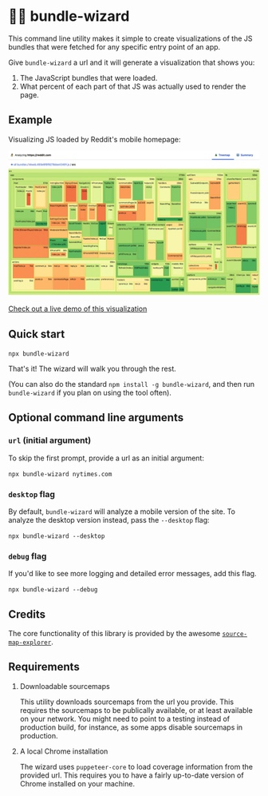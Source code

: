 # 🧙‍♂️ bundle-wizard

This command line utility makes it simple to create visualizations of the JS bundles that were fetched for any specific entry point of an app.

Give `bundle-wizard` a url and it will generate a visualization that shows you:

1. The JavaScript bundles that were loaded.
2. What percent of each part of that JS was actually used to render the page.

## Example

Visualizing JS loaded by Reddit's mobile homepage:

<a href="https://bundle-wizard.surge.sh">
<img src="./reddit-mobile-analysis.png" alt="analysis of the reddit mobile sitee">
</a>

[Check out a live demo of this visualization](https://bundle-wizard.surge.sh)

## Quick start

`npx bundle-wizard`

That's it! The wizard will walk you through the rest.

(You can also do the standard `npm install -g bundle-wizard`, and then run `bundle-wizard` if you plan on using the tool often).

## Optional command line arguments

### `url` (initial argument)

To skip the first prompt, provide a url as an initial argument:

`npx bundle-wizard nytimes.com`

### `desktop` flag

By default, `bundle-wizard` will analyze a mobile version of the site. To analyze the desktop version instead, pass the `--desktop` flag:

`npx bundle-wizard --desktop`

### `debug` flag

If you'd like to see more logging and detailed error messages, add this flag.

`npx bundle-wizard --debug`

## Credits

The core functionality of this library is provided by the awesome [`source-map-explorer`](https://github.com/danvk/source-map-explorer).

## Requirements

1. Downloadable sourcemaps

   This utility downloads sourcemaps from the url you provide. This requires the sourcemaps to be publically available, or at least available on your network. You might need to point to a testing instead of production build, for instance, as some apps disable sourcemaps in production. 

2. A local Chrome installation

   The wizard uses `puppeteer-core` to load coverage information from the provided url. This requires you to have a fairly up-to-date version of Chrome installed on your machine.
